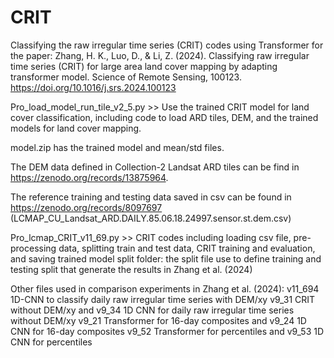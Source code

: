 # CRIT
Classifying the raw irregular time series (CRIT) codes using Transformer for the paper: 
Zhang, H. K., Luo, D., & Li, Z. (2024). Classifying raw irregular time series (CRIT) for large area land cover mapping by adapting transformer model. Science of Remote Sensing, 100123.
https://doi.org/10.1016/j.srs.2024.100123

Pro_load_model_run_tile_v2_5.py >> Use the trained CRIT model for land cover classification, including code to load ARD tiles, DEM, and the trained models for land cover mapping.

model.zip has the trained model and mean/std files. 

The DEM data defined in Collection-2 Landsat ARD tiles can be find in https://zenodo.org/records/13875964. 

The reference training and testing data saved in csv can be found in https://zenodo.org/records/8097697 (LCMAP_CU_Landsat_ARD.DAILY.85.06.18.24997.sensor.st.dem.csv)

Pro_lcmap_CRIT_v11_69.py  >> CRIT codes including loading csv file, pre-processing data, splitting train and test data, CRIT training and evaluation, and saving trained model
	split folder: the split file use to define training and testing split that generate the results in Zhang et al. (2024)


Other files used in comparison experiments in Zhang et al. (2024): 
	v11_694 1D-CNN to classify daily raw irregular time series with DEM/xy 
	v9_31 CRIT without DEM/xy and v9_34 1D CNN for daily raw irregular time series without DEM/xy 
	v9_21 Transformer for 16-day composites and v9_24 1D CNN for 16-day composites 
	v9_52 Transformer for percentiles and v9_53 1D CNN for percentiles
